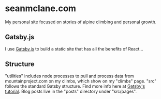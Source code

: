 # seanmclane.com

My personal site focused on stories of alpine climbing and personal growth.

## Gatsby.js

I use [Gatsby.js](https://github.com/gatsbyjs/gatsby) to build a static site that has all the benefits of React...

## Structure

"utilities" includes node processes to pull and process data from mountainproject.com on my climbs, which show on my "climbs" page. "src" follows the standard Gatsby structure. Find more info here at [Gatsby's tutorial](https://www.gatsbyjs.org/tutorial/). Blog posts live in the "posts" directory under "src/pages".
